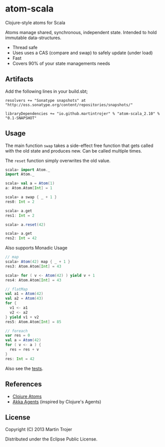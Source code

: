 # atom-scala

Clojure-style atoms for Scala

Atoms manage shared, synchronous, independent state. Intended to hold immutable data-structures.

* Thread safe
* Uses uses a CAS (compare and swap) to safely update (under load)
* Fast
* Covers 90% of your state managements needs

## Artifacts

Add the following lines in your build.sbt;

```
resolvers += "Sonatype snapshots" at "http://oss.sonatype.org/content/repositories/snapshots/"

libraryDependencies += "io.github.martintrojer" % "atom-scala_2.10" % "0.1-SNAPSHOT"
```

## Usage

The main function `swap` takes a side-effect free function that gets called with the old state and produces new. Can be called multiple times.

The `reset` function simply overwrites the old value.

```scala
scala> import Atom._
import Atom._

scala> val a = Atom(1)
a: Atom.Atom[Int] = 1

scala> a swap { _ + 1 }
res0: Int = 2

scala> a.get
res1: Int = 2

scala> a.reset(42)

scala> a.get
res2: Int = 42
```

Also supports Monadic Usage

```scala
// map
scala> Atom(42) map { _ + 1 }
res3: Atom.Atom[Int] = 43

scala> for ( v <- Atom(42) ) yield v + 1
res4: Atom.Atom[Int] = 43

// flatMap
val a1 = Atom(42)
val a2 = Atom(43)
for {
  v1 <- a1
  v2 <- a2
} yield v1 + v2
res5: Atom.Atom[Int] = 85

// foreach
var res = 0
val a = Atom(42)
for ( v <- a ) {
  res = res + v
}
res: Int = 42
```

Also see the [tests](https://github.com/martintrojer/atom-scala/blob/master/src/test/scala/Atom/AtomTest.scala).

## References

* [Clojure Atoms](http://clojure.org/atoms)
* [Akka Agents](http://doc.akka.io/docs/akka/2.1.0/scala/agents.html) (inspired by Clojure's Agents)

## License

Copyright (C) 2013 Martin Trojer

Distributed under the Eclipse Public License.
